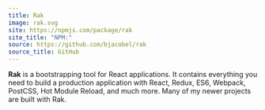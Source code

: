 ```yaml
---
title: Rak
image: rak.svg
site: https://npmjs.com/package/rak
site_title: "NPM:"
source: https://github.com/bjacobel/rak
source_title: GitHub
---
```


**Rak** is a bootstrapping tool for React applications. It contains everything you need to build a production application with React, Redux, ES6, Webpack, PostCSS, Hot Module Reload, and much more. Many of my newer projects are built with Rak.
